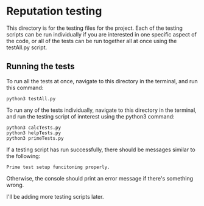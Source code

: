 # Reputation testing

This directory is for the testing files for the project. Each of the testing scripts can be run individually if you are interested in one specific aspect of the code, or all of the tests can be run together all at once using the testAll.py script.

## Running the tests

To run all the tests at once, navigate to this directory in the terminal, and run this command:

`python3 testAll.py`

To run any of the tests individually, navigate to this directory in the terminal, and run the testing script of innterest using the python3 command:

```
python3 calcTests.py
python3 helpTests.py
python3 primeTests.py
```

If a testing script has run successfully, there should be messages similar to the following:

`Prime test setup funcitoning properly.`

Otherwise, the console should print an error message if there's something wrong.

I'll be adding more testing scripts later.